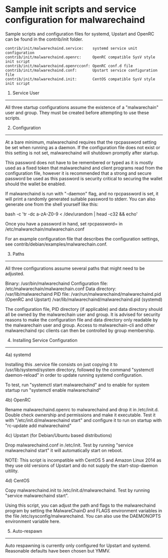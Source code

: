 Sample init scripts and service configuration for malwarechaind
==========================================================

Sample scripts and configuration files for systemd, Upstart and OpenRC
can be found in the contrib/init folder.

    contrib/init/malwarechaind.service:    systemd service unit configuration
    contrib/init/malwarechaind.openrc:     OpenRC compatible SysV style init script
    contrib/init/malwarechaind.openrcconf: OpenRC conf.d file
    contrib/init/malwarechaind.conf:       Upstart service configuration file
    contrib/init/malwarechaind.init:       CentOS compatible SysV style init script

1. Service User
---------------------------------

All three startup configurations assume the existence of a "malwarechain" user
and group.  They must be created before attempting to use these scripts.

2. Configuration
---------------------------------

At a bare minimum, malwarechaind requires that the rpcpassword setting be set
when running as a daemon.  If the configuration file does not exist or this
setting is not set, malwarechaind will shutdown promptly after startup.

This password does not have to be remembered or typed as it is mostly used
as a fixed token that malwarechaind and client programs read from the configuration
file, however it is recommended that a strong and secure password be used
as this password is security critical to securing the wallet should the
wallet be enabled.

If malwarechaind is run with "-daemon" flag, and no rpcpassword is set, it will
print a randomly generated suitable password to stderr.  You can also
generate one from the shell yourself like this:

bash -c 'tr -dc a-zA-Z0-9 < /dev/urandom | head -c32 && echo'

Once you have a password in hand, set rpcpassword= in /etc/malwarechain/malwarechain.conf

For an example configuration file that describes the configuration settings,
see contrib/debian/examples/malwarechain.conf.

3. Paths
---------------------------------

All three configurations assume several paths that might need to be adjusted.

Binary:              /usr/bin/malwarechaind
Configuration file:  /etc/malwarechain/malwarechain.conf
Data directory:      /var/lib/malwarechaind
PID file:            /var/run/malwarechaind/malwarechaind.pid (OpenRC and Upstart)
                     /var/lib/malwarechaind/malwarechaind.pid (systemd)

The configuration file, PID directory (if applicable) and data directory
should all be owned by the malwarechain user and group.  It is advised for security
reasons to make the configuration file and data directory only readable by the
malwarechain user and group.  Access to malwarechain-cli and other malwarechaind rpc clients
can then be controlled by group membership.

4. Installing Service Configuration
-----------------------------------

4a) systemd

Installing this .service file consists on just copying it to
/usr/lib/systemd/system directory, followed by the command
"systemctl daemon-reload" in order to update running systemd configuration.

To test, run "systemctl start malwarechaind" and to enable for system startup run
"systemctl enable malwarechaind"

4b) OpenRC

Rename malwarechaind.openrc to malwarechaind and drop it in /etc/init.d.  Double
check ownership and permissions and make it executable.  Test it with
"/etc/init.d/malwarechaind start" and configure it to run on startup with
"rc-update add malwarechaind"

4c) Upstart (for Debian/Ubuntu based distributions)

Drop malwarechaind.conf in /etc/init.  Test by running "service malwarechaind start"
it will automatically start on reboot.

NOTE: This script is incompatible with CentOS 5 and Amazon Linux 2014 as they
use old versions of Upstart and do not supply the start-stop-daemon uitility.

4d) CentOS

Copy malwarechaind.init to /etc/init.d/malwarechaind. Test by running "service malwarechaind start".

Using this script, you can adjust the path and flags to the malwarechaind program by
setting the MalwareChainD and FLAGS environment variables in the file
/etc/sysconfig/malwarechaind. You can also use the DAEMONOPTS environment variable here.

5. Auto-respawn
-----------------------------------

Auto respawning is currently only configured for Upstart and systemd.
Reasonable defaults have been chosen but YMMV.
